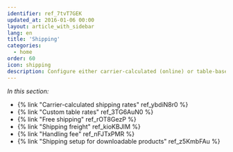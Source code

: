 ```yaml
---
identifier: ref_7tvT7GEK
updated_at: 2016-01-06 00:00
layout: article_with_sidebar
lang: en
title: 'Shipping'
categories:
  - home
order: 60
icon: shipping
description: Configure either carrier-calculated (online) or table-based shipping methods
---
```



_In this section:_

*   {% link "Carrier-calculated shipping rates" ref_ybdiN8r0 %}
*   {% link "Custom table rates" ref_3TG6AuN0 %}
*   {% link "Free shipping" ref_rOT8GezP %}
*   {% link "Shipping freight" ref_kioKBJIM %}
*   {% link "Handling fee" ref_nFJTxPMR %}
*   {% link "Shipping setup for downloadable products" ref_z5KmbFAu %}
